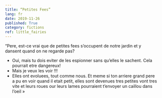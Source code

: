 ```yaml
---
title: “Petites Fees”
lang: fr
date: 2019-11-26
published: True
category: fictions
ref: little_fairies
--- 
```


“Pere, est-ce vrai que de petites fees s’occupent de notre jardin et y dansent quand on ne regarde pas?    
- Oui, mais tu dois eviter de les espionner sans qu’elles le sachent. Cela pourrait etre dangereux!    
- Mais je veux les voir !!!
- Elles ont evoluees, tout comme nous. Et meme si ton arriere grand pere a pu en voir quand il etait petit, elles sont devenues tres petites vont tres vite et leurs roues our leurs lames pourraient t’envoyer un caillou dans l’oeil »